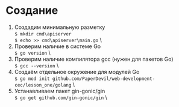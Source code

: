 # Создание
1) Создадим минимальную разметку \
```$ mkdir cmd\apiserver``` \
```$ echo >> cmd\apiserver\main.go``` \
2) Проверим наличие в системе Go \
```$ go version``` \
3) Проверим наличие компилятора gcc (нужен для пакетов Go) \
```$ gcc --version``` \
4) Создаём отдельное окружение для модулей Go \
```$ go mod init github.com/PaperDevil/web-development-cec/lesson_one/golang``` \
5) Устанавливаем пакет gin-gonic/gin \
```$ go get github.com/gin-gonic/gin``` \